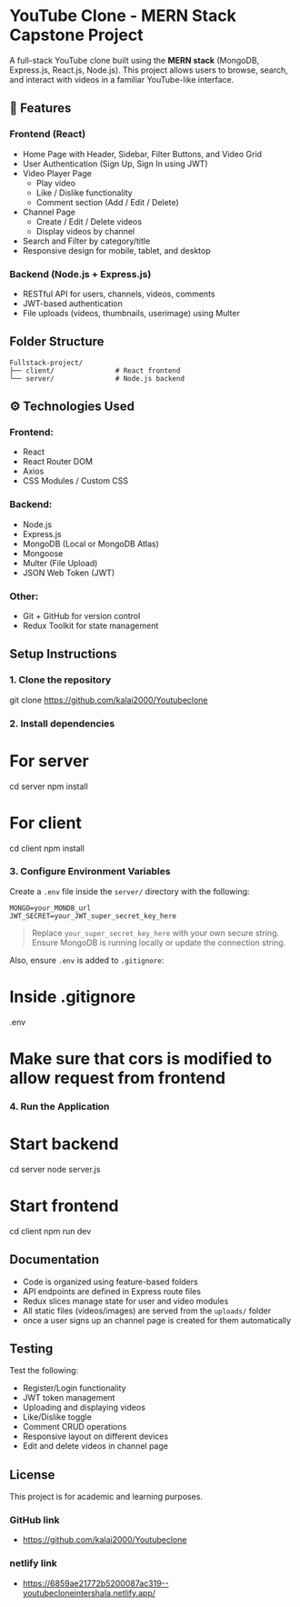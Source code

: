 #   YouTube Clone - MERN Stack Capstone Project

A full-stack YouTube clone built using the **MERN stack** (MongoDB, Express.js, React.js, Node.js). This project allows users to browse, search, and interact with videos in a familiar YouTube-like interface.

 

## 🚀 Features

### Frontend (React)

*   Home Page with Header, Sidebar, Filter Buttons, and Video Grid
*   User Authentication (Sign Up, Sign In using JWT)
*   Video Player Page
    * Play video
    * Like / Dislike functionality
    * Comment section (Add / Edit / Delete)
*   Channel Page
    * Create / Edit / Delete videos
    * Display videos by channel
*   Search and Filter by category/title
*   Responsive design for mobile, tablet, and desktop

### Backend (Node.js + Express.js)

*   RESTful API for users, channels, videos, comments
*   JWT-based authentication
*   File uploads (videos, thumbnails, userimage) using Multer

 

##  Folder Structure

```
Fullstack-project/
├── client/               # React frontend
└── server/               # Node.js backend
```
 

 

## ⚙️ Technologies Used

### Frontend:

* React
* React Router DOM
* Axios
* CSS Modules / Custom CSS

### Backend:

* Node.js
* Express.js
* MongoDB (Local or MongoDB Atlas)
* Mongoose
* Multer (File Upload)
* JSON Web Token (JWT)

### Other:

* Git + GitHub for version control
* Redux Toolkit for state management

 

##  Setup Instructions

### 1. Clone the repository

 
git clone https://github.com/kalai2000/Youtubeclone

 

### 2. Install dependencies

 
# For server
cd server
npm install

# For client
cd client
npm install
 

### 3. Configure Environment Variables

Create a `.env` file inside the `server/` directory with the following:

```env
MONGO=your_MONDB_url
JWT_SECRET=your_JWT_super_secret_key_here
```

>  Replace `your_super_secret_key_here` with your own secure string.
> Ensure MongoDB is running locally or update the connection string.

Also, ensure `.env` is added to `.gitignore`:

 
# Inside .gitignore
.env

# Make sure that cors is modified to allow request from frontend
 

### 4. Run the Application

 
# Start backend
cd server
node server.js

# Start frontend
cd client
npm run dev
  
##   Documentation

* Code is organized using feature-based folders
* API endpoints are defined in Express route files
* Redux slices manage state for user and video modules
* All static files (videos/images) are served from the `uploads/` folder
* once a user signs up an channel page is created for them automatically

 

##   Testing

Test the following:

* Register/Login functionality
* JWT token management
* Uploading and displaying videos
* Like/Dislike toggle
* Comment CRUD operations
* Responsive layout on different devices
* Edit and delete videos in channel page

 
##   License

This project is for academic and learning purposes.


### GitHub link
* https://github.com/kalai2000/Youtubeclone



### netlify link
* https://6859ae21772b5200087ac319--youtubecloneintershala.netlify.app/


